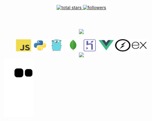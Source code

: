<!-- 
Top Badges
-->
<p align='center'>
    <a href='https://github.com/0xPearson?tab=repositories&sort=stargazers'>
        <img alt='total stars' title='Total stars on GitHub' src='https://custom-icon-badges.herokuapp.com/badge/dynamic/json?logo=star&color=55960c&labelColor=488207&label=Stars&style=for-the-badge&query=%24.stars&url=https://api.github-star-counter.workers.dev/user/0xPearson'/>
    </a>
    <a href='https://github.com/0xPearson?tab=followers'>
        <img alt='followers' title='Follow Me on GitHub' src='https://custom-icon-badges.herokuapp.com/github/followers/0xPearson?color=236ad3&labelColor=1155ba&style=for-the-badge&logo=person-add&label=Follow&logoColor=white'/>
    </a>
</p>


<!-- 
Spaces
-->
<br>
<br>

<!-- 
Profile Stats 
-->
<p align="middle">
    <img src='https://github-readme-streak-stats.herokuapp.com?user=0xPearson&theme=gotham&hide_border=true&date_format=j%20M%5B%20Y%5D'/>
</p>


<!-- 
Known Coding languages 
-->
<div align="center">
    <img alt="Rafa-Js" height="40" width="50" src="https://raw.githubusercontent.com/devicons/devicon/master/icons/javascript/javascript-original.svg">
    <img alt="Rafa-Vuejs" height="40" width="50" src="https://github.com/devicons/devicon/blob/master/icons/python/python-original.svg">
    <img alt="Rafa-Vuejs" height="40" width="50" src="https://github.com/devicons/devicon/blob/master/icons/go/go-original.svg">
    <img alt="Rafa-Vuejs" height="40" width="50" src="https://github.com/devicons/devicon/blob/master/icons/mongodb/mongodb-original.svg">
    <img alt="Rafa-Vuejs" height="40" width="50" src="https://github.com/devicons/devicon/blob/master/icons/heroku/heroku-original.svg">
    <img alt="Rafa-Vuejs" height="40" width="50" src="https://github.com/devicons/devicon/blob/master/icons/vuejs/vuejs-original.svg">
    <img alt="Rafa-Vuejs" height="40" width="50" src="https://github.com/devicons/devicon/blob/master/icons/socketio/socketio-original.svg">
    <img alt="Rafa-Vuejs" height="40" width="50" src="https://github.com/devicons/devicon/blob/master/icons/express/express-original.svg">
</div>

<div align='center'>
    <img src="https://discord.c99.nl/widget/theme-4/404020388658675723.png">
</div>


<!-- 
Snake animation
-->
  <a href='https://github.com/0xPearson'>
        <img alt='Snake Animation' src='https://github.com/rafaballerini/rafaballerini/blob/output/github-contribution-grid-snake.svg'/>
